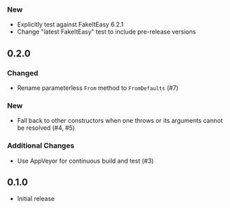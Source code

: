 ### New

- Explicitly test against FakeItEasy 6.2.1
- Change "latest FakeItEasy" test to include pre-release versions

## 0.2.0

### Changed

- Rename parameterless `From` method to `FromDefaults` (#7)

### New

- Fall back to other constructors when one throws or its arguments cannot be
  resolved (#4, #5)

### Additional Changes

- Use AppVeyor for continuous build and test (#3)

## 0.1.0

- Initial release
